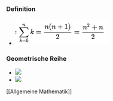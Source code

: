 ### Definition
+ ![](Pasted%20image%2020221214143356.png)

### Geometrische Reihe
+ ![](Pasted%20image%2020230114201720.png)
+ ![](Pasted%20image%2020230114201924.png)

[[Allgemeine Mathematik]]